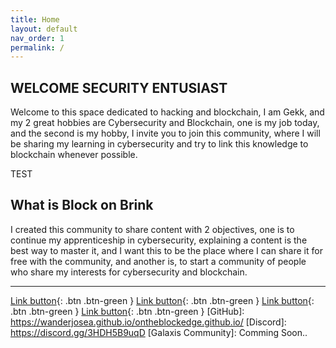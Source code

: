 ```yaml
---
title: Home
layout: default
nav_order: 1
permalink: /
---
```


## WELCOME SECURITY ENTUSIAST

Welcome to this space dedicated to hacking and blockchain, I am Gekk, and my 2 great hobbies are Cybersecurity and Blockchain, one is my job today, and the second is my hobby, I invite you to join this community, where I will be sharing my learning in cybersecurity and try to link this knowledge to blockchain whenever possible.

TEST

## What is Block on Brink 

I created this community to share content with 2 objectives, one is to continue my apprenticeship in cybersecurity, explaining a content is the best way to master it, and I want this to be the place where I can share it for free with the community, and another is, to start a community of people who share my interests for cybersecurity and blockchain.


----

[Link button](https://x.com/blockonbrink){: .btn .btn-green }
[Link button](https://x.com/blockonbrink){: .btn .btn-green }
[Link button](https://x.com/blockonbrink){: .btn .btn-green }
[Link button](https://x.com/blockonbrink){: .btn .btn-green }
[GitHub]: https://wanderjosea.github.io/ontheblockedge.github.io/
[Discord]: https://discord.gg/3HDH5B9uqD
[Galaxis Community]: Comming Soon..


